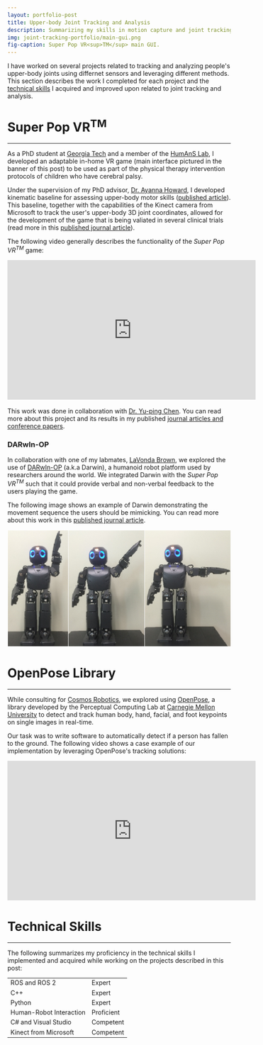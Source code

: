 ```yaml
---
layout: portfolio-post
title: Upper-body Joint Tracking and Analysis
description: Summarizing my skills in motion capture and joint tracking.
img: joint-tracking-portfolio/main-gui.png
fig-caption: Super Pop VR<sup>TM</sup> main GUI.
---
```


I have worked on several projects related to tracking and analyzing people's
upper-body joints using differnet sensors and leveraging different methods. This
section describes the work I completed for each project and
the [technical skills](#joint-tracking-skills) I acquired and improved upon
related to joint tracking and analysis.

# Super Pop VR<sup>TM</sup> <a id="headerlink" name="joint-tracking-superpop" href="#joint-tracking-superpop" title="Permalink to this headline"></a>
------------------

As a PhD student at [Georgia Tech](https://www.gatech.edu/) and a member of
the [HumAnS Lab](https://humanslab.ece.gatech.edu/), I developed an adaptable
in-home VR game (main interface pictured in the banner of this post) to be used
as part of the physical therapy intervention protocols of children who have
cerebral palsy.

Under the supervision of my PhD
advisor, [Dr. Ayanna Howard](https://www.linkedin.com/in/ayanna-howard/), I
developed kinematic baseline for assessing upper-body motor skills
([published article](https://ieeexplore.ieee.org/iel7/6919203/6926219/06926369.pdf?casa_token=mTObTmsnJjkAAAAA:gTqZCQ2aDENlc4glqKJslz29B_bahKgRaJoq5CNXgrRI_WH6lsAwt-nMky42JpQXDGVQ5V1Nsw)). This
baseline, together with the capabilities of the Kinect camera from Microsoft to
track the user's upper-body 3D joint coordinates, allowed for the development of
the game that is being valiated in several clinical trials (read more in
this
[published journal article](https://www.sciencedirect.com/science/article/abs/pii/S0894113018302679?casa_token=5n8vn_dy31gAAAAA:TMFymFH-z9F8BVhi1ExJu-qv1RfPYZjbnJd5Livebve_4VZ-isiHbx3sZElEnpQAIh2G_VReGqg)).

The following video generally describes the functionality of the *Super Pop
VR<sup>TM</sup>* game:

<div id="video-container">

<iframe width="560" height="315" src="https://www.youtube.com/embed/GvDXW54GkhM"
title="YouTube video player" frameborder="0" allow="accelerometer; autoplay;
clipboard-write; encrypted-media; gyroscope; picture-in-picture; web-share"
allowfullscreen></iframe>

</div>

This work was done in collaboration
with [Dr. Yu-ping Chen](https://www.linkedin.com/in/yu-ping-chen-20677930/). You
can read more about this project and its results in my
published
[journal articles and conference papers](https://www.sergiogarciavergara.com/pages/publications/).

### DARwIn-OP <a id="headerlink" name="joint-tracking-darwin" href="#joint-tracking-darwin" title="Permalink to this headline"></a>

In collaboration with one of my
labmates, [LaVonda Brown](https://www.linkedin.com/in/lavondabrownphd/), we
explored the use of [DARwIn-OP](https://en.wikipedia.org/wiki/DARwIn-OP) (a.k.a
Darwin), a humanoid robot platform used by researchers around the world. We
integrated Darwin with the *Super Pop VR<sup>TM</sup>* such that it could
provide verbal and non-verbal feedback to the users playing the game.

The following image shows an example of Darwin demonstrating the movement
sequence the users should be mimicking. You can read more about this work in
this
[published journal article](https://www.tandfonline.com/doi/abs/10.1080/17518423.2017.1360962?casa_token=cNTHy7bVrs8AAAAA%3AhyIlYRtXb1aRtQikILOAhHzBJSjtQGzbOsvYXTWohgMxQ5FlO1eA7asyQkU9QxDsLjUgcRWqxFKh7Q&journalCode=ipdr20).

<img src="/assets/img/joint-tracking-portfolio/darwin-sequence.png"
alt="DARwIn-OP demonstrating a movement sequence">

# OpenPose Library <a id="headerlink" name="joint-tracking-open-pose" href="#joint-tracking-open-pose" title="Permalink to this headline"></a>
------------------

While consulting for [Cosmos Robotics](https://cosmosrobotics.com/), we explored
using [OpenPose](https://github.com/CMU-Perceptual-Computing-Lab/openpose), a
library developed by the Perceptual Computing Lab
at [Carnegie Mellon University](https://www.cmu.edu/) to detect and track human body,
hand, facial, and foot keypoints on single images in real-time.

Our task was to write software to automatically detect if a person has fallen to
the ground. The following video shows a case example of our implementation by
leveraging OpenPose's tracking solutions:

<div id="video-container">

<iframe width="560" height="315" src="https://www.youtube.com/embed/dAiY0382aS8"
title="YouTube video player" frameborder="0" allow="accelerometer; autoplay;
clipboard-write; encrypted-media; gyroscope; picture-in-picture; web-share"
allowfullscreen></iframe>

</div>

# Technical Skills <a id="headerlink" name="joint-tracking-skills" href="#joint-tracking-skills" title="Permalink to this headline"></a>
------------------

The following summarizes my proficiency in the technical skills I implemented
and acquired while working on the projects described in this post:

<table>
  <tr>
    <td class="skills">ROS and ROS 2</td>
    <td>
      <div class="rating">
        <div class="line">
          <div class="tick expert">Expert</div>
        </div>
      </div>
    </td>
  </tr>
  <tr>
    <td class="skills">C++</td>
    <td>
      <div class="rating">
        <div class="line">
          <div class="tick expert">Expert</div>
        </div>
      </div>
    </td>
  </tr>
  <tr>
    <td class="skills">Python</td>
    <td>
      <div class="rating">
        <div class="line">
          <div class="tick expert">Expert</div>
        </div>
      </div>
    </td>
  </tr>
  <tr>
    <td class="skills">Human-Robot Interaction</td>
    <td>
      <div class="rating">
        <div class="line">
          <div class="tick proficient">Proficient</div>
        </div>
      </div>
    </td>
  </tr>
  <tr>
    <td class="skills">C# and Visual Studio</td>
    <td>
      <div class="rating">
        <div class="line">
          <div class="tick competent">Competent</div>
        </div>
      </div>
    </td>
  </tr>
  <tr>
    <td class="skills">Kinect from Microsoft</td>
    <td>
      <div class="rating">
        <div class="line">
          <div class="tick competent">Competent</div>
        </div>
      </div>
    </td>
  </tr>
</table>
